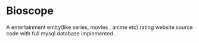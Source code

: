 # Bioscope
A entertainment entity(like series, movies , anime etc) rating website source code with full mysql database implemented . 
